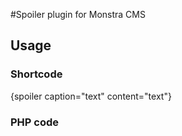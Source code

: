 #Spoiler plugin for Monstra CMS

## Usage
### Shortcode 
{spoiler caption="text" content="text"}
### PHP code
<?php Spoiler::show('text', 'text');

## Installation
* Download the latest release 
* Extract the content of the zip file into the Monstra 'plugins' directory

## Requirements
* Monstra CMS version 3.x.x
* jQuery
